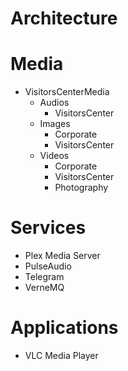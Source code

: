 # Architecture

# Media

- VisitorsCenterMedia
  - Audios
    - VisitorsCenter
  - Images
    - Corporate
    - VisitorsCenter
  - Videos
    - Corporate
    - VisitorsCenter
    - Photography

# Services

- Plex Media Server
- PulseAudio
- Telegram
- VerneMQ

# Applications

- VLC Media Player